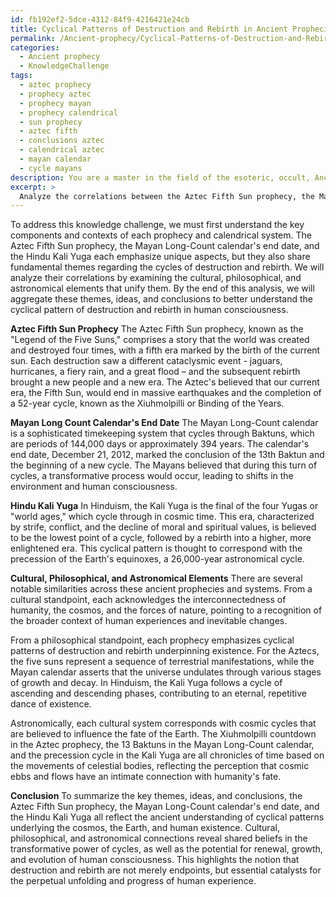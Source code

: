 ```yaml
---
id: fb192ef2-5dce-4312-84f9-4216421e24cb
title: Cyclical Patterns of Destruction and Rebirth in Ancient Prophecies
permalink: /Ancient-prophecy/Cyclical-Patterns-of-Destruction-and-Rebirth-in-Ancient-Prophecies/
categories:
  - Ancient prophecy
  - KnowledgeChallenge
tags:
  - aztec prophecy
  - prophecy aztec
  - prophecy mayan
  - prophecy calendrical
  - sun prophecy
  - aztec fifth
  - conclusions aztec
  - calendrical aztec
  - mayan calendar
  - cycle mayans
description: You are a master in the field of the esoteric, occult, Ancient prophecy and Education. You are a writer of tests, challenges, textbooks and deep knowledge on Ancient prophecy for initiates and students to gain deep insights and understanding from. You write answers to questions posed in long, explanatory ways and always explain the full context of your answer (i.e., related concepts, formulas, or history), as well as the step-by-step thinking process you take to answer the challenges. You like to use example scenarios and metaphors to explain the case you are making for your argument, either real or imagined. Summarize the key themes, ideas, and conclusions at the end.
excerpt: >
  Analyze the correlations between the Aztec Fifth Sun prophecy, the Mayan Long Count calendar's end date, and the Hindu Kali Yuga — taking into consideration cultural similarities, underlying philosophical concepts, and astronomical phenomena. How do these three ancient prophecies ultimately relate to the notion of a cyclical pattern of destruction and rebirth in the evolution of human consciousness?
---
```

To address this knowledge challenge, we must first understand the key components and contexts of each prophecy and calendrical system. The Aztec Fifth Sun prophecy, the Mayan Long-Count calendar's end date, and the Hindu Kali Yuga each emphasize unique aspects, but they also share fundamental themes regarding the cycles of destruction and rebirth. We will analyze their correlations by examining the cultural, philosophical, and astronomical elements that unify them. By the end of this analysis, we will aggregate these themes, ideas, and conclusions to better understand the cyclical pattern of destruction and rebirth in human consciousness.

**Aztec Fifth Sun Prophecy**
The Aztec Fifth Sun prophecy, known as the "Legend of the Five Suns," comprises a story that the world was created and destroyed four times, with a fifth era marked by the birth of the current sun. Each destruction saw a different cataclysmic event - jaguars, hurricanes, a fiery rain, and a great flood – and the subsequent rebirth brought a new people and a new era. The Aztec's believed that our current era, the Fifth Sun, would end in massive earthquakes and the completion of a 52-year cycle, known as the Xiuhmolpilli or Binding of the Years.

**Mayan Long Count Calendar's End Date**
The Mayan Long-Count calendar is a sophisticated timekeeping system that cycles through Baktuns, which are periods of 144,000 days or approximately 394 years. The calendar's end date, December 21, 2012, marked the conclusion of the 13th Baktun and the beginning of a new cycle. The Mayans believed that during this turn of cycles, a transformative process would occur, leading to shifts in the environment and human consciousness.

**Hindu Kali Yuga**
In Hinduism, the Kali Yuga is the final of the four Yugas or "world ages," which cycle through in cosmic time. This era, characterized by strife, conflict, and the decline of moral and spiritual values, is believed to be the lowest point of a cycle, followed by a rebirth into a higher, more enlightened era. This cyclical pattern is thought to correspond with the precession of the Earth's equinoxes, a 26,000-year astronomical cycle.

**Cultural, Philosophical, and Astronomical Elements**
There are several notable similarities across these ancient prophecies and systems. From a cultural standpoint, each acknowledges the interconnectedness of humanity, the cosmos, and the forces of nature, pointing to a recognition of the broader context of human experiences and inevitable changes.

From a philosophical standpoint, each prophecy emphasizes cyclical patterns of destruction and rebirth underpinning existence. For the Aztecs, the five suns represent a sequence of terrestrial manifestations, while the Mayan calendar asserts that the universe undulates through various stages of growth and decay. In Hinduism, the Kali Yuga follows a cycle of ascending and descending phases, contributing to an eternal, repetitive dance of existence.

Astronomically, each cultural system corresponds with cosmic cycles that are believed to influence the fate of the Earth. The Xiuhmolpilli countdown in the Aztec prophecy, the 13 Baktuns in the Mayan Long-Count calendar, and the precession cycle in the Kali Yuga are all chronicles of time based on the movements of celestial bodies, reflecting the perception that cosmic ebbs and flows have an intimate connection with humanity's fate.

**Conclusion**
To summarize the key themes, ideas, and conclusions, the Aztec Fifth Sun prophecy, the Mayan Long-Count calendar's end date, and the Hindu Kali Yuga all reflect the ancient understanding of cyclical patterns underlying the cosmos, the Earth, and human existence. Cultural, philosophical, and astronomical connections reveal shared beliefs in the transformative power of cycles, as well as the potential for renewal, growth, and evolution of human consciousness. This highlights the notion that destruction and rebirth are not merely endpoints, but essential catalysts for the perpetual unfolding and progress of human experience.
